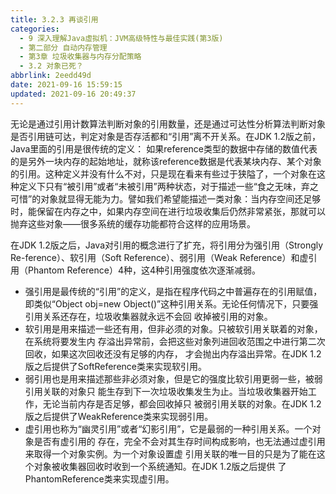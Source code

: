 ```yaml
---
title: 3.2.3 再谈引用
categories: 
  - 9 深入理解Java虛拟机：JVM高级特性与最佳实践(第3版)
  - 第二部分 自动内存管理
  - 第3章 垃圾收集器与内存分配策略
  - 3.2 对象已死？
abbrlink: 2eedd49d
date: 2021-09-16 15:59:15
updated: 2021-09-16 20:49:37
---
```

无论是通过引用计数算法判断对象的引用数量，还是通过可达性分析算法判断对象是否引用链可达，判定对象是否存活都和“引用”离不开关系。在JDK 1.2版之前，Java里面的引用是很传统的定义： 如果reference类型的数据中存储的数值代表的是另外一块内存的起始地址，就称该reference数据是代表某块内存、某个对象的引用。这种定义并没有什么不对，只是现在看来有些过于狭隘了，一个对象在这种定义下只有“被引用”或者“未被引用”两种状态，对于描述一些“食之无味，弃之可惜”的对象就显得无能为力。譬如我们希望能描述一类对象：当内存空间还足够时，能保留在内存之中，如果内存空间在进行垃圾收集后仍然非常紧张，那就可以抛弃这些对象——很多系统的缓存功能都符合这样的应用场景。

在JDK 1.2版之后，Java对引用的概念进行了扩充，将引用分为强引用（Strongly Re-ference）、软引用（Soft Reference）、弱引用（Weak Reference）和虚引用（Phantom Reference）4种，这4种引用强度依次逐渐减弱。

- 强引用是最传统的“引用”的定义，是指在程序代码之中普遍存在的引用赋值，即类似“Object obj=new Object()”这种引用关系。无论任何情况下，只要强引用关系还存在，垃圾收集器就永远不会回 收掉被引用的对象。
- 软引用是用来描述一些还有用，但非必须的对象。只被软引用关联着的对象，在系统将要发生内 存溢出异常前，会把这些对象列进回收范围之中进行第二次回收，如果这次回收还没有足够的内存， 才会抛出内存溢出异常。在JDK 1.2版之后提供了SoftReference类来实现软引用。
- 弱引用也是用来描述那些非必须对象，但是它的强度比软引用更弱一些，被弱引用关联的对象只 能生存到下一次垃圾收集发生为止。当垃圾收集器开始工作，无论当前内存是否足够，都会回收掉只 被弱引用关联的对象。在JDK 1.2版之后提供了WeakReference类来实现弱引用。
- 虚引用也称为“幽灵引用”或者“幻影引用”，它是最弱的一种引用关系。一个对象是否有虚引用的 存在，完全不会对其生存时间构成影响，也无法通过虚引用来取得一个对象实例。为一个对象设置虚 引用关联的唯一目的只是为了能在这个对象被收集器回收时收到一个系统通知。在JDK 1.2版之后提供 了PhantomReference类来实现虚引用。

